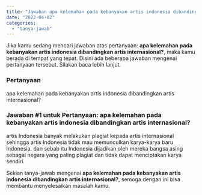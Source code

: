 ```yaml
---
title: "Jawaban apa kelemahan pada kebanyakan artis indonesia dibandingkan artis internasional?"
date: "2022-04-02"
categories: 
  - "tanya-jawab"
---
```


Jika kamu sedang mencari jawaban atas pertanyaan: **apa kelemahan pada kebanyakan artis indonesia dibandingkan artis internasional?**, maka kamu berada di tempat yang tepat. Disini ada beberapa jawaban mengenai pertanyaan tersebut. Silakan baca lebih lanjut.

### Pertanyaan

apa kelemahan pada kebanyakan artis indonesia dibandingkan artis internasional?  

### Jawaban #1 untuk Pertanyaan: apa kelemahan pada kebanyakan artis indonesia dibandingkan artis internasional?  

artis Indonesia banyak melakukan plagiat kepada artis internasional sehingga artis Indonesia tidak mau memunculkan karya-karya baru Indonesia. dan sebab itu Indonesia dijadikan oleh mereka bangsa asing sebagai negara yang paling plagiat dan tidak dapat menciptakan karya sendiri.

Sekian tanya-jawab mengenai **apa kelemahan pada kebanyakan artis indonesia dibandingkan artis internasional?**, semoga dengan ini bisa membantu menyelesaikan masalah kamu.
